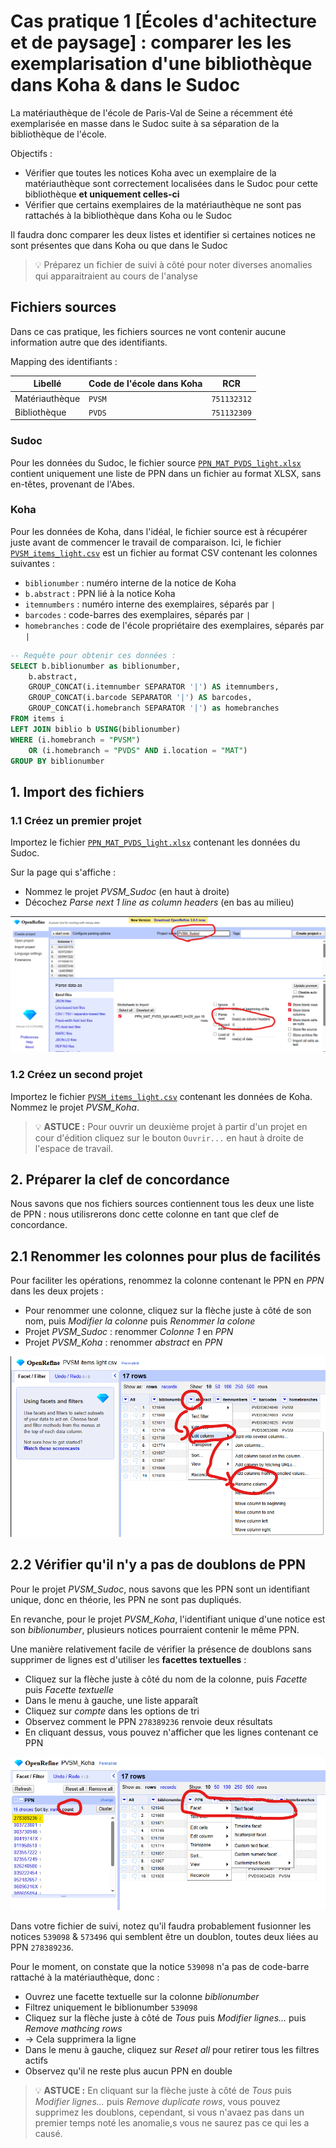 # Cas pratique 1 [Écoles d'achitecture et de paysage] : comparer les les exemplarisation d'une bibliothèque dans Koha & dans le Sudoc

La matériauthèque de l'école de Paris-Val de Seine a récemment été exemplarisée en masse dans le Sudoc suite à sa séparation de la bibliothèque de l'école.

Objectifs :

* Vérifier que toutes les notices Koha avec un exemplaire de la matériauthèque sont correctement localisées dans le Sudoc pour cette bibliothèque **et uniquement celles-ci**
* Vérifier que certains exemplaires de la matériauthèque ne sont pas rattachés à la bibliothèque dans Koha ou le Sudoc

Il faudra donc comparer les deux listes et identifier si certaines notices ne sont présentes que dans Koha ou que dans le Sudoc

> 💡 Préparez un fichier de suivi à côté pour noter diverses anomalies qui apparaitraient au cours de l'analyse

## Fichiers sources

Dans ce cas pratique, les fichiers sources ne vont contenir aucune information autre que des identifiants.

Mapping des identifiants :

| Libellé | Code de l'école dans Koha | RCR |
| --- | --- | --- |
| Matériauthèque | `PVSM` | `751132312` |
| Bibliothèque | `PVDS` | `751132309` |

### Sudoc

Pour les données du Sudoc, le fichier source [`PPN_MAT_PVDS_light.xlsx`](./PPN_MAT_PVDS_light.xlsx) contient uniquement une liste de PPN dans un fichier au format XLSX, sans en-têtes, provenant de l'Abes.

### Koha

Pour les données de Koha, dans l'idéal, le fichier source est à récupérer juste avant de commencer le travail de comparaison.
Ici, le fichier [`PVSM_items_light.csv`](./PVSM_items_light.csv) est un fichier au format CSV contenant les colonnes suivantes :

* `biblionumber` : numéro interne de la notice de Koha 
* `b.abstract` : PPN lié à la notice Koha
* `itemnumbers` : numéro interne des exemplaires, séparés par `|`
* `barcodes` : code-barres des exemplaires, séparés par `|`
* `homebranches` : code de l'école propriétaire des exemplaires, séparés par `|`

``` SQL
-- Requête pour obtenir ces données :
SELECT b.biblionumber as biblionumber,
    b.abstract,
    GROUP_CONCAT(i.itemnumber SEPARATOR '|') AS itemnumbers,
    GROUP_CONCAT(i.barcode SEPARATOR '|') AS barcodes,
    GROUP_CONCAT(i.homebranch SEPARATOR '|') as homebranches
FROM items i
LEFT JOIN biblio b USING(biblionumber)
WHERE (i.homebranch = "PVSM")
	OR (i.homebranch = "PVDS" AND i.location = "MAT")
GROUP BY biblionumber
```

## 1. Import des fichiers 

### 1.1 Créez un premier projet

Importez le fichier [`PPN_MAT_PVDS_light.xlsx`](./PPN_MAT_PVDS_light.xlsx) contenant les données du Sudoc.

Sur la page qui s'affiche :

* Nommez le projet *PVSM_Sudoc* (en haut à droite)
* Décochez _Parse next 1 line as column headers_ (en bas au milieu)

![Renommer un nouveau projet et ne pas parser la première ligne en tant qu'en-tête](./img/1_1_dont_parse.png)

### 1.2 Créez un second projet

Importez le fichier [`PVSM_items_light.csv`](./PVSM_items_light.csv) contenant les données de Koha. Nommez le projet *PVSM_Koha*.

> 💡 **ASTUCE :** Pour ouvrir un deuxième projet à partir d'un projet en cour d'édition cliquez sur le bouton ``Ouvrir...`` en haut à droite de l'espace de travail.

## 2. Préparer la clef de concordance

Nous savons que nos fichiers sources contiennent tous les deux une liste de PPN : nous utilisrerons donc cette colonne en tant que clef de concordance.

## 2.1 Renommer les colonnes pour plus de facilités

Pour faciliter les opérations, renommez la colonne contenant le PPN en _PPN_ dans les deux projets :

* Pour renommer une colonne, cliquez sur la flèche juste à côté de son nom, puis _Modifier la colonne_ puis _Renommer la colone_
* Projet *PVSM_Sudoc* : renommer _Colonne 1_ en _PPN_
* Projet *PVSM_Koha* : renommer _abstract_ en _PPN_

![Renommer une colonne](./img/2_1_rename_col.png)

## 2.2 Vérifier qu'il n'y a pas de doublons de PPN

Pour le projet *PVSM_Sudoc*, nous savons que les PPN sont un identifiant unique, donc en théorie, les PPN ne sont pas dupliqués.

En revanche, pour le projet *PVSM_Koha*, l'identifiant unique d'une notice est son _biblionumber_, plusieurs notices pourraient contenir le même PPN.

Une manière relativement facile de vérifier la présence de doublons sans supprimer de lignes est d'utiliser les **facettes textuelles** :

* Cliquez sur la flèche juste à côté du nom de la colonne, puis _Facette_ puis _Facette textuelle_
* Dans le menu à gauche, une liste apparaît
* Cliquez sur _compte_ dans les options de tri
* Observez comment le PPN `278389236` renvoie deux résultats
* En cliquant dessus, vous pouvez n'afficher que les lignes contenant ce PPN

![Facette textuelle](./img/2_2_text_facet.png)

Dans votre fichier de suivi, notez qu'il faudra probablement fusionner les notices `539098` & `573496` qui semblent être un doublon, toutes deux liées au PPN `278389236`.

Pour le moment, on constate que la notice `539098` n'a pas de code-barre rattaché à la matériauthèque, donc :

* Ouvrez une facette textuelle sur la colonne _biblionumber_
* Filtrez uniquement le biblionumber `539098`
* Cliquez sur la flèche juste à côté de _Tous_ puis _Modifier lignes..._ puis _Remove mathcing rows_
* → Cela supprimera la ligne
* Dans le menu à gauche, cliquez sur _Reset all_ pour retirer tous les filtres actifs
* Observez qu'il ne reste plus aucun PPN en double

> 💡 **ASTUCE :** En cliquant sur la flèche juste à côté de _Tous_ puis _Modifier lignes..._ puis _Remove duplicate rows_, vous pouvez supprimez les doublons, cependant, si vous n'avaez pas dans un premier temps noté les anomalie,s vous ne saurez pas ce qui les a causé.
